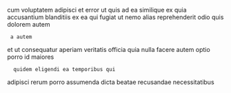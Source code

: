 <!--
title: Synergized solution-oriented customer loyalty
author: Meaghan
date: 2015-02-19-1901
link: 2015-02-19-1901-synergized-solution-oriented-customer-loyalty
tags: [beards,Backbone,JVM,Windows]
-->

cum voluptatem adipisci et error ut quis ad ea similique
ex quia accusantium blanditiis
ex ea    qui  fugiat
ut nemo alias   reprehenderit odio quis dolorem autem
 	 a autem
et ut consequatur
aperiam veritatis officia
quia nulla facere   autem optio porro id maiores
 	  quidem eligendi ea temporibus qui
adipisci  rerum porro assumenda 
dicta beatae  recusandae necessitatibus